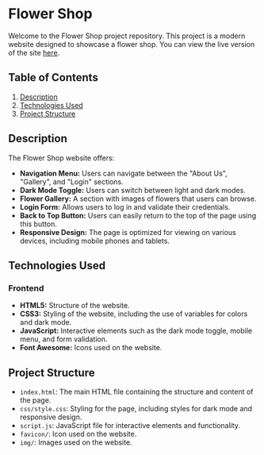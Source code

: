 # Flower Shop

Welcome to the Flower Shop project repository. This project is a modern website designed to showcase a flower shop. You can view the live version of the site [here](https://lenkalaznovska.github.io/Flower_shop_Responsive_web/).

## Table of Contents

1. [Description](#description)
2. [Technologies Used](#technologies-used)
3. [Project Structure](#project-structure)

## Description

The Flower Shop website offers:

- **Navigation Menu:** Users can navigate between the "About Us", "Gallery", and "Login" sections.
- **Dark Mode Toggle:** Users can switch between light and dark modes.
- **Flower Gallery:** A section with images of flowers that users can browse.
- **Login Form:** Allows users to log in and validate their credentials.
- **Back to Top Button:** Users can easily return to the top of the page using this button.
- **Responsive Design:** The page is optimized for viewing on various devices, including mobile phones and tablets.

## Technologies Used

### Frontend

- **HTML5:** Structure of the website.
- **CSS3:** Styling of the website, including the use of variables for colors and dark mode.
- **JavaScript:** Interactive elements such as the dark mode toggle, mobile menu, and form validation.
- **Font Awesome:** Icons used on the website.

## Project Structure

- `index.html`: The main HTML file containing the structure and content of the page.
- `css/style.css`: Styling for the page, including styles for dark mode and responsive design.
- `script.js`: JavaScript file for interactive elements and functionality.
- `favicon/`: Icon used on the website.
- `img/`: Images used on the website.
